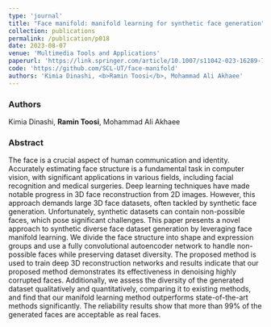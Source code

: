 ```yaml
---
type: 'journal'
title: "Face manifold: manifold learning for synthetic face generation"
collection: publications
permalink: /publication/p018
date: 2023-08-07
venue: 'Multimedia Tools and Applications'
paperurl: 'https://link.springer.com/article/10.1007/s11042-023-16289-7'
code: 'https://github.com/SCL-UT/face-manifold'
authors: 'Kimia Dinashi, <b>Ramin Toosi</b>, Mohammad Ali Akhaee'
---
```


<h3> Authors </h3>
Kimia Dinashi, <b>Ramin Toosi</b>, Mohammad Ali Akhaee

<h3> Abstract </h3>
The face is a crucial aspect of human communication and identity. Accurately estimating face structure is a fundamental task in computer vision, with significant applications in various fields, including facial recognition and medical surgeries. Deep learning techniques have made notable progress in 3D face reconstruction from 2D images. However, this approach demands large 3D face datasets, often tackled by synthetic face generation. Unfortunately, synthetic datasets can contain non-possible faces, which pose significant challenges. This paper presents a novel approach to synthetic diverse face dataset generation by leveraging face manifold learning. We divide the face structure into shape and expression groups and use a fully convolutional autoencoder network to handle non-possible faces while preserving dataset diversity. The proposed method is used to train deep 3D reconstruction networks and results indicate that our proposed method demonstrates its effectiveness in denoising highly corrupted faces. Additionally, we assess the diversity of the generated dataset qualitatively and quantitatively, comparing it to existing methods, and find that our manifold learning method outperforms state-of-the-art methods significantly. The reliability results show that more than 99% of the generated faces are acceptable as real faces.